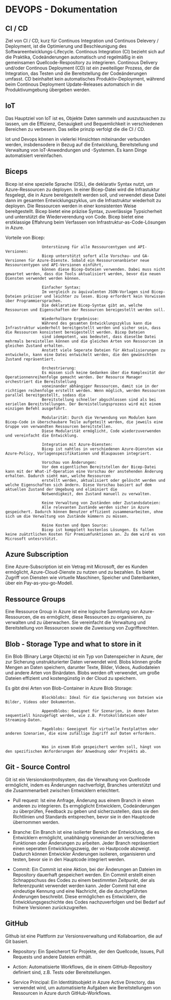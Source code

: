 # DEVOPS - Dokumentation

## CI / CD
Ziel von CI / CD, kurz für Continuos Integration und Continuos Delevery / Deployment, ist die Optimierung und Beschleunigung des Softwareentwicklungs-Lifecycle.
Continous Integration (CI) bezieht sich auf die Praktika, Codeänderungen automatisch und regelmäßig in ein gemeinsamen Quellcode-Respository zu integrieren. 
Continous Delivery und/oder Continous Deployment (CD) ist ein zweiteiliger Prozess, der die Integration, das Testen und die Bereitstellung der Codeänderungen umfasst. CD beinhaltet kein automatisches Produktiv-Deployment, während beim Continous Deployment Update-Releases automatsich in die Produktivumgebung übergeben werden. 

## loT 
Das Hauptziel von IoT ist es, Objekte Daten sammeln und auszutauschen zu lassen, um die Effizienz, Genauigkeit und Bequemlichkeit in verschiedenen Bereichen zu verbesern. Das selbe prinzip verfolgt die die CI / CD.

lot und Devops können in vielerlei Hinsichten miteinander verbunden werden, insbdensodere in Bezug auf die Entwicklung, Bereitstellung und Verwaltung von loT-Anwedndungen und -Systemen. Es kann Dinge automatisiert vereinfachen. 

## Biceps
Bicep ist eine spezielle Sprache (DSL), die deklarativ Syntax nutzt, um Azure-Ressourcen zu deployen. In einer Bicep-Datei wird die Infrastuktur fesgelegt, die in Azure bereitgestellt werden soll, und verwendet diese Datei dann im gesamten Entwicklungszyklus, um die Infrastruktur wiederholt zu deployen. Die Ressourcen werden in einer konsistenten Weise bereitgestellt.
Bicep bietet eine präzise Syntax, zuverlässige Typsicherheit und unterstützt die Wiederverendung von Code. Bicep bietet eine erstklassige Effahrung beim Verfassen von Infrastruktur-as-Code-Lösungen in Azure.

Vorteile von Bicep: 

                    Ünterstüzung für alle Ressourcentypen und API-Versionen:
                    Bicep unterstützt sofort alle Vorschau- und GA-Versionen für Azure-Dienste. Sobald ein Ressourcenanbieter neue Ressourcentypen und API-Versionen einführt, 
                    können diese Bicep-Dateien verwenden. Dabei muss nicht gewartet werden, dass die Tools aktualisiert werden, bevor die neuen Diensten verwendet werden können.

                    Einfacher Syntax:
                    Im vergleich zu äquivalenten JSON-Vorlagen sind Bicep-Dateien präziser und leichter zu lesen. Bicep erfordert kein Vorwissen über Programmiersprachen. 
                    Die deklarative Bicep-Syntax gibt an, welche Ressourcen und Eigenschaften der Ressourcen bereigestellt werden soll.

                    Wiederholbare Ergebnisse: 
                    Während des gesamten Entwicklungszyklus kann die Infrastruktur wiederholt bereitgestellt werden und sicher sein, dass die Ressourcen konsistent bereigestellt werden. Bicep Dateien 
                    sind idempotent, was bedeutet, dass dieselbe Datei mehrmals bereistellen können und die gleichen Arten von Ressourcen im gleichen Zustand erhalten. 
                    Anstatt viele Seperate Dateien für Aktualisierungen zu entwickeln, kann eine Datei entwickelt werden, die den gewünschten Zustand repräsentiert. 

                    Orchestrierung: 
                    Es müssen sich keine Gedanken über die Komplexität der Operationnenreihenfolge gemacht werden. Der Resource Manager orchestriert die Bereitstellung 
                    voneinander abhängiger Ressourcen, damit sie in der richtigen reihenfolge erstellt werden. Wenn möglich, werden Ressourcen parallel bereitgestellt, sodass die 
                    Bereitstellung schneller abgschlossen sind als bei seriellen Bereitstellungen. Der Bereistellungsprozess wird mit einem einzigen Befehl ausgeführt.

                    Modularität: Durch die Verwendung von Modulen kann Bicep-Code in überschaubare Teile aufgeteilt werden, die jeweils eine Gruppe von verwandten Ressourcen bereitstellen.
                    Diese Modularität ermöglicht, Code wiederzuverwenden und vereinfacht die Entwicklung. 

                    Integration mit Azure-Diensten: 
                    Bicep ist nahtlos in verschiedenen Azure-Diensten wie Azure-Policy, Vorlagenspezifikationen und Blaupausen integriert. 

                    Vorschau von Änderungen: 
                    Vor dem eigentlichen Bereitstellen der Bicep-Datei kann mit der What-if-Operation eine Vorschau der anstehenden Änderung erhalten. Dadurch sieht man, welche Ressourcen
                    erstellt werden, aktualisiert oder gelöscht werden und welche Eigenschaften sich ändern. Diese Vorschau basiert auf dem aktuellen Zustand der Umgebung und eliminiert die
                    Notwendigkeit, den Zustand manuell zu verwalten. 

                    Keine Verwaltung von Zuständen oder Zustandsdateien: 
                    Alle relevanten Zustände werden sicher in Azure gespeichert. Dadurch können Benutzer effizient zusammenarbeiten, ohne sich um die Verwaltung von Zustände kümmern zu müssen.

                    Keine Kosten und Open Source: 
                    Bicep ist kompplett kostenlos Lösungen. Es fallen keine zuätztlichen Kosten für Premiumfunktionen an. Zu dem wird es von Microsoft untesrstützt.

## Azure Subscription 
Eine Azure-Subscription ist ein Vetrag mit Microsoft, der es Kunden ermöglicht, Azure-Cloud-Dienste zu nutzen und zu bezahlen. Es bietet Zugriff von Diensten wie virtuelle Maschinen, 
Speicher und Datenbanken, über ein Pay-as-you-go-Modell.

## Ressource Groups
Eine Ressource Group in Azure ist eine logische Sammlung von Azure-Ressourcen, die es ermöglicht, diese Ressourcen zu organisieren, zu verwalten und zu überwachen. Sie vereinfacht die Verwaltung und Bereitstellung von Ressourcen sowie die Zuweisung von Zugriffsrechten. 

## Blob - Storage Type and what to store in it 
Ein Blob (Binary Large Objects) ist ein Typ von Datenspeicher in Azure, der zur Sicherung unstrukturierter Daten verwendet wird. Blobs können große Mengen an Daten speichern, darunter Texte, Bilder, Videos, Audiodateien und andere Arten von Binärdaten. Blobs werden oft verwendet, um große Dateien effizient und kostengünstig in der Cloud zu speichern. 

Es gibt drei Arten von Blob-Container in Azure Blob Storage: 

                    Blockblobs: Ideal für die Speicherung von Dateien wie Bilder, Videos oder Dokumenten.

                    Appendblobs: Geeignet für Szenarien, in denen Daten sequentiell hinzugefügt werden, wie z.B. Protokolldateien oder Streaming-Daten.

                    Pageblobs: Geeeignet für virtuelle Festplatten oder anderen Szenarien, die eine zufällige Zugriff auf Daten erfordern.
                
                
                    Was in einem Blob gespeichert werden soll, hängt von den spezifischen Anforderungen der Anwednung oder Projekts ab.

## Git - Source Control              
Git ist ein Versionskontrollsystem, das die Verwaltung von Quellcode ermöglicht, indem es Änderungen nachverfolgt, Branches unterstützt und die Zusammenarbeit zwischen Entwicklern erleichtert.

- Pull request: Ist eine Anfrage, Änderung aus einem Branch in einen anderen zu integrieren. Es ermgöglicht Entwicklern, Codeänderungen zu überprüfen, Feedback zu geben und sicherzustellen,
  dass sie den Richtlinien und Standards entsprechen, bevor sie in den Hauptcode übernommen werden. 

- Branche: Ein Branch ist eine isolierter Bereich der Entwicklung, die es Entwicklern ermöglicht, unabhängig voneinander an verschiedenen Funktionen oder Änderungen zu arbeiten. Jeder
  Branch repräsentiert einen seperaten Entwicklungszweig, der vo Hautpcode abzweigt. Dadurch können Entwickler Änderungen isolieren, organisieren und testen, bevor sie in den Hauptcode integriert werden.

- Commit: Ein Commit ist eine Aktion, bei der Änderungen an Dateien im Repository dauerhaft gespeichert werden. Ein Commit erstellt einen Schnappschuss des Codes zu einem bestimmten 
  Zeitpunkt, der als Referenzpunkt verwendet werden kann. Jeder Commit hat eine eindeutige Kennung und eine Nachricht, die die durchgeführten Änderungen beschreibt. Diese ermöglichen es Entwicklern, die Entwicklungsgeschichte des Codes nachzuverfolgen und bei Bedarf auf frühere Versionen zurückzugreifen.

## GitHub
Github ist eine Plattform zur Versionsverwaltung und Kollaboartion, die auf Git basiert. 

- Repository: Ein Speicherort für Projekte, der den Quellcode, Issues, Pull Requests und andere Dateien enthält. 

- Action: Automatisierte Workflows, die in einem GitHub-Repository definiert sind, z.B. Tests oder Bereitstellungen. 

- Service Principal: Ein Identitätsobjekt in Azure Active Directory, das verwendet wird, um automatisierte Aufgaben wie Bereitstellungen von Ressourcen in Azure durch GitHub-Workflows.
                